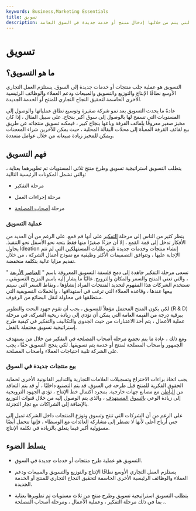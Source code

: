 ```yaml
---
keywords: Business,Marketing Essentials
title: تسويق
description: التسويق هو العملية التي يتم من خلالها إدخال منتج أو خدمة جديدة في السوق العامة.
---
```


# تسويق
## ما هو التسويق؟

التسويق هو عملية جلب منتجات أو خدمات جديدة إلى السوق. يستلزم العمل التجاري الأوسع نطاقًا الإنتاج والتوزيع والتسويق والمبيعات ودعم العملاء والوظائف الرئيسية الأخرى الحاسمة لتحقيق النجاح التجاري للمنتج أو الخدمة الجديدة.

عادةً ما يحدث التسويق بعد نمو شركة صغيرة وتوسيع نطاق عملياتها والوصول إلى المستويات التي تسمح لها بالوصول إلى سوق أكبر بنجاح. على سبيل المثال ، إذا كان مخبز صغير معروفًا بلفائف القرفة وباعها بنجاح كبير ، فيمكنه تسويق منتجاته عن طريق بيع لفائف القرفة المعبأة إلى محلات البقالة المحلية ، حيث يمكن للآخرين شراء المعجنات ويمكن للمخبز زيادة مبيعاته من خلال عوامل متعددة.

## فهم التسويق

يتطلب التسويق استراتيجية تسويق وطرح منتج ثلاثي المستويات تم تطويرهما بعناية ، والتي تشمل المكونات الرئيسية التالية:

- مرحلة التفكير

- مرحلة إجراءات العمل

- مرحلة [أصحاب المصلحة](/stakeholder)

### عملية التسويق

ينظر كثير من الناس إلى مرحلة [التفكير](/ideation) على أنها فم قمع. على الرغم من أن العديد من الأفكار تدخل إلى قمة القمع ، إلا أن جزءًا صغيرًا منها فقط يتجه نحو الأسفل نحو التنفيذ. يحاول Ideation إنشاء منتجات وخدمات جديدة تلبي طلبات المستهلكين التي لم تتم الإجابة عليها ، وتتوافق التصميمات الأكثر وظيفية مع نموذج أعمال الشركة ، من خلال تقديم مزايا عالية بتكلفة منخفضة.

تسعى مرحلة التفكير جاهدة إلى دمج فلسفة التسويق المعروفة باسم " [العناصر الأربعة](/four-ps) " ، والتي تعني المنتج والسعر والمكان والترويج. غالبًا ما يشار إليه باسم المزيج التسويقي ، تستخدم الشركات هذا المفهوم لتحديد المنتجات المراد إنشاؤها ، ونقاط السعر التي سيتم بيعها عندها ، وقاعدة العملاء التي ترغب في استهدافها ، والحملات التسويقية التي ستطلقها في محاولة لنقل البضائع من الرفوف.

لكي يكون المنتج المحتمل مؤهلاً للتسويق ، يجب أن تقوم جهود البحث والتطوير (R & D) ببرقية درجة من القيمة العامة التي يمكن أن تؤدي إلى زيادة ربحية الشركة. في مرحلة عملية الأعمال ، يتم أخذ الاعتبارات من حيث الجدوى والتكاليف والتفكير في كيفية طرح إستراتيجية تسويق محتملة بالفعل.

ومع ذلك ، عادة ما يتم تجميع مرحلة أصحاب المصلحة في التفكير من خلال من يستهدف الجمهور وأصحاب المصلحة لمنتج أو خدمة يتم تسويقها. لكي ينجح التسويق حقًا ، يجب على الشركة تلبية احتياجات العملاء وأصحاب المصلحة.

### بيع منتجات جديدة في السوق

يجب اتخاذ براءات الاختراع وتسجيلات العلامات التجارية والتدابير القانونية الأخرى لحماية الحقوق الفكرية للمنتج قبل طرحه في السوق. قد يتم التصنيع داخليًا ، أو قد يتم التعاقد من [الباطن](/subcontracting) مع مصانع جهات خارجية. بمجرد اكتمال خط الإنتاج ، تؤدي الجهود الترويجية إلى زيادة الوعي [بالسوق](/target-market) [المستهدف](/target-market) ، والذي يتم الوصول إليه من خلال قنوات التوزيع بالإضافة إلى الشراكات مع تجار التجزئة.

على الرغم من أن الشركات التي تنتج وتسوق وتوزع المنتجات داخل الشركة تميل إلى جني أرباح أعلى لأنها لا تضطر إلى مشاركة العائدات مع الوسطاء ، فإنها تتحمل أيضًا مسؤولية أكبر فيما يتعلق بالزيادة في تكلفة الإنتاج.

## يسلط الضوء

- التسويق هو عملية طرح منتجات أو خدمات جديدة في السوق.

- يستلزم العمل التجاري الأوسع نطاقًا الإنتاج والتوزيع والتسويق والمبيعات ودعم العملاء والوظائف الرئيسية الأخرى الحاسمة لتحقيق النجاح التجاري للمنتج أو الخدمة الجديدة.

- يتطلب التسويق استراتيجية تسويق وطرح منتج من ثلاث مستويات تم تطويرها بعناية ، بما في ذلك مرحلة التفكير ، وعملية الأعمال ، ومرحلة أصحاب المصلحة.

